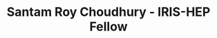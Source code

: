 ---
layout: fellow
pagetype: fellow
permalink: /fellows/SantamRC.html
fellow-name: Santam Roy Choudhury
title: Santam Roy Choudhury - IRIS-HEP Fellow
active: false
dates:
  start: 2021-06-01
  end: 2021-08-31
photo: /assets/images/team/fellows-2021/Santam-Roy-Choudhury.jpg
institution: National Institute of Technology, Durgapur
e-mail: santamdev404@gmail.com
project_title: Automating Awkward Array Testing
focus-area: as
project_goal: >
  Awkward Array is a popular library for nested, variable-sized data, including
  arbitrary-length lists, records, mixed types, and missing data, using NumPy-like
  idioms.
  The project involves automating tests for various “Kernel Functions” in the library
  by working
  on selecting appropriate input values for test cases of the kernel functions.
  Here Hypothesis Testing Tool would be used to let off the load a bit by using various
  statistical methods for testing. The Kernel Functions would soon be implemented
  in CUDA therefore this project work would prove to be the genesis of the understanding
  that the CUDA implementations are
  correct and good to work with.
mentors:
- Jim Pivarski (Princeton)
- Ianna Osborne (Princeton)
proposal: /assets/pdf/fellows-2021/Fellow-Santam-Roy-Choudhury-Proposal.pdf
presentations:
- title: Automating Awkward Array Testing
  date: 2021-09-20
  url: https://indico.cern.ch/event/1071402/contributions/4505119/attachments/2309188/3929152/IRIS-HEP%202021%20-%20Santam%20Roy%20Choudhury%20Google%20Slides.pdf
  meeting: IRIS-HEP Topical Meetings
  meetingurl: https://indico.cern.ch/event/1071402/
  recordingurl: https://youtu.be/uSCABMAsd64
  focus-area: as
current_status: >

github-username: SantamRC

linkedin-profile: https://www.linkedin.com/in/src00
---